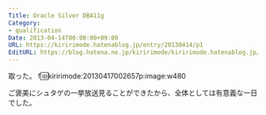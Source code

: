 ```yaml
---
Title: Oracle Silver DBA11g
Category:
- qualification
Date: 2013-04-14T00:00:00+09:00
URL: https://kiririmode.hatenablog.jp/entry/20130414/p1
EditURL: https://blog.hatena.ne.jp/kiririmode/kiririmode.hatenablog.jp/atom/entry/8454420450078209803
---
```


取った。
f:id:kiririmode:20130417002657p:image:w480

ご褒美にシュタゲの一挙放送見ることができたから、全体としては有意義な一日でした。
